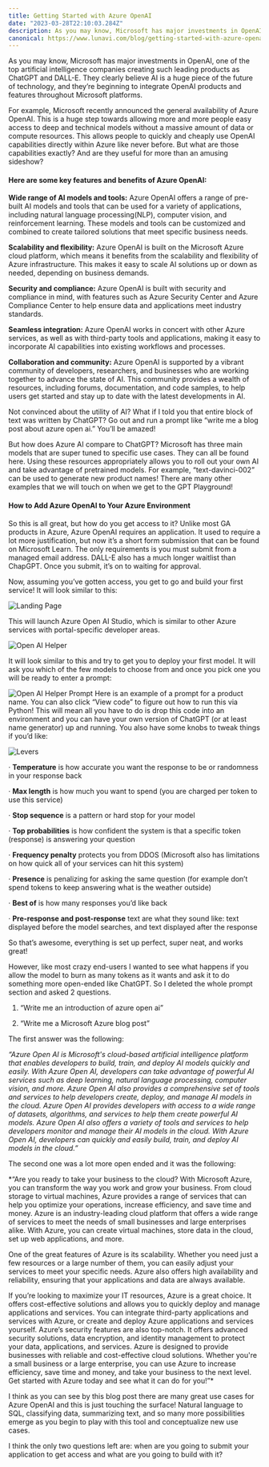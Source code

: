 ```yaml
---
title: Getting Started with Azure OpenAI
date: "2023-03-28T22:10:03.284Z"
description: As you may know, Microsoft has major investments in OpenAI, one of the top artificial intelligence companies creating such leading products as ChatGPT and DALL-E. They clearly believe AI is a huge piece of the future of technology, and they’re beginning to integrate OpenAI products and features throughout Microsoft platforms.
canonical: https://www.lunavi.com/blog/getting-started-with-azure-openai
---
```


<link rel="canonical" href="https://www.lunavi.com/blog/getting-started-with-azure-openai" />
As you may know, Microsoft has major investments in OpenAI, one of the top artificial intelligence companies creating such leading products as ChatGPT and DALL-E. They clearly believe AI is a huge piece of the future of technology, and they’re beginning to integrate OpenAI products and features throughout Microsoft platforms.

For example, Microsoft recently announced the general availability of Azure OpenAI. This is a huge step towards allowing more and more people easy access to deep and technical models without a massive amount of data or compute resources. This allows people to quickly and cheaply use OpenAI capabilities directly within Azure like never before. But what are those capabilities exactly? And are they useful for more than an amusing sideshow?

#### Here are some key features and benefits of Azure OpenAI:
**Wide range of AI models and tools:** Azure OpenAI offers a range of pre-built AI models and tools that can be used for a variety of applications, including natural language processing(NLP), computer vision, and reinforcement learning. These models and tools can be customized and combined to create tailored solutions that meet specific business needs.

**Scalability and flexibility:** Azure OpenAI is built on the Microsoft Azure cloud platform, which means it benefits from the scalability and flexibility of Azure infrastructure. This makes it easy to scale AI solutions up or down as needed, depending on business demands.

**Security and compliance:** Azure OpenAI is built with security and compliance in mind, with features such as Azure Security Center and Azure Compliance Center to help ensure data and applications meet industry standards.

**Seamless integration:** Azure OpenAI works in concert with other Azure services, as well as with third-party tools and applications, making it easy to incorporate AI capabilities into existing workflows and processes.

**Collaboration and community:** Azure OpenAI is supported by a vibrant community of developers, researchers, and businesses who are working together to advance the state of AI. This community provides a wealth of resources, including forums, documentation, and code samples, to help users get started and stay up to date with the latest developments in AI.

Not convinced about the utility of AI? What if I told you that entire block of text was written by ChatGPT? Go out and run a prompt like “write me a blog post about azure open ai.” You’ll be amazed!

But how does Azure AI compare to ChatGPT? Microsoft has three main models that are super tuned to specific use cases. They can all be found here. Using these resources appropriately allows you to roll out your own AI and take advantage of pretrained models. For example, “text-davinci-002” can be used to generate new product names! There are many other examples that we will touch on when we get to the GPT Playground!

#### How to Add Azure OpenAI to Your Azure Environment
So this is all great, but how do you get access to it? Unlike most GA products in Azure, Azure OpenAI requires an application. It used to require a lot more justification, but now it’s a short form submission that can be found on Microsoft Learn. The only requirements is you must submit from a managed email address. DALL-E also has a much longer waitlist than ChapGPT. Once you submit, it’s on to waiting for approval.

Now, assuming you’ve gotten access, you get to go and build your first service! It will look similar to this:


![Landing Page](/assets/ai1.png)


This will launch Azure Open AI Studio, which is similar to other Azure services with portal-specific developer areas.

![Open AI Helper](/assets/ai2.png)

It will look similar to this and try to get you to deploy your first model. It will ask you which of the few models to choose from and once you pick one you will be ready to enter a prompt:

![Open AI Helper Prompt](/assets/ai3.png)
Here is an example of a prompt for a product name.
You can also click “View code” to figure out how to run this via Python! This will mean all you have to do is drop this code into an environment and you can have your own version of ChatGPT (or at least name generator) up and running. You also have some knobs to tweak things if you’d like:

![Levers](/assets/ai4.png)

·       **Temperature** is how accurate you want the response to be or randomness in your response back

·       **Max length** is how much you want to spend (you are charged per token to use this service)

·      **Stop sequence** is a pattern or hard stop for your model

·       **Top probabilities** is how confident the system is that a specific token (response) is answering your question

·       **Frequency penalty** protects you from DDOS (Microsoft also has limitations on how quick all of your services can hit this system)

·       **Presence** is penalizing for asking the same question (for example don’t spend tokens to keep answering what is the weather outside)

·       **Best of** is how many responses you’d like back

·       **Pre-response and post-response** text are what they sound like: text displayed before the model searches, and text displayed after the response

So that’s awesome, everything is set up perfect, super neat, and works great!

However, like most crazy end-users I wanted to see what happens if you allow the model to burn as many tokens as it wants and ask it to do something more open-ended like ChatGPT. So I deleted the whole prompt section and asked 2 questions.

1.    “Write me an introduction of azure open ai”

2.    “Write me a Microsoft Azure blog post”

The first answer was the following:

*“Azure Open AI is Microsoft's cloud-based artificial intelligence platform that enables developers to build, train, and deploy AI models quickly and easily. With Azure Open AI, developers can take advantage of powerful AI services such as deep learning, natural language processing, computer vision, and more. Azure Open AI also provides a comprehensive set of tools and services to help developers create, deploy, and manage AI models in the cloud. Azure Open AI provides developers with access to a wide range of datasets, algorithms, and services to help them create powerful AI models. Azure Open AI also offers a variety of tools and services to help developers monitor and manage their AI models in the cloud. With Azure Open AI, developers can quickly and easily build, train, and deploy AI models in the cloud.”*

The second one was a lot more open ended and it was the following:

*“Are you ready to take your business to the cloud? With Microsoft Azure, you can transform the way you work and grow your business. From cloud storage to virtual machines, Azure provides a range of services that can help you optimize your operations, increase efficiency, and save time and money. Azure is an industry-leading cloud platform that offers a wide range of services to meet the needs of small businesses and large enterprises alike. With Azure, you can create virtual machines, store data in the cloud, set up web applications, and more.

One of the great features of Azure is its scalability. Whether you need just a few resources or a large number of them, you can easily adjust your services to meet your specific needs. Azure also offers high availability and reliability, ensuring that your applications and data are always available.

If you’re looking to maximize your IT resources, Azure is a great choice. It offers cost-effective solutions and allows you to quickly deploy and manage applications and services. You can integrate third-party applications and services with Azure, or create and deploy Azure applications and services yourself. Azure’s security features are also top-notch. It offers advanced security solutions, data encryption, and identity management to protect your data, applications, and services. Azure is designed to provide businesses with reliable and cost-effective cloud solutions. Whether you're a small business or a large enterprise, you can use Azure to increase efficiency, save time and money, and take your business to the next level. Get started with Azure today and see what it can do for you!”*

I think as you can see by this blog post there are many great use cases for Azure OpenAI and this is just touching the surface! Natural language to SQL, classifying data, summarizing text, and so many more possibilities emerge as you begin to play with this tool and conceptualize new use cases.

I think the only two questions left are: when are you going to submit your application to get access and what are you going to build with it?